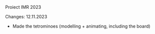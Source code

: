 Proiect IMR 2023

Changes:
12.11.2023
- Made the tetrominoes (modelling + animating, including the board)
